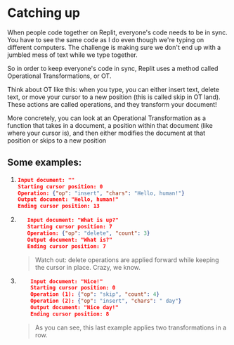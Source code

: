 # Catching up

When people code together on Replit, everyone's code needs to be in sync. You have to see the same code as I do even though we're typing on different computers. The challenge is making sure we don't end up with a jumbled mess of text while we type together.

So in order to keep everyone's code in sync, Replit uses a method called Operational Transformations, or OT.

Think about OT like this: when you type, you can either insert text, delete text, or move your cursor to a new position (this is called skip in OT land). These actions are called operations, and they transform your document!

More concretely, you can look at an Operational Transformation as a function that takes in a document, a position within that document (like where your cursor is), and then either modifies the document at that position or skips to a new position

## Some examples:

1. ```json
   Input document: ""
   Starting cursor position: 0
   Operation: {"op": "insert", "chars": "Hello, human!"}
   Output document: "Hello, human!"
   Ending cursor position: 13
   ```

2. ```json
      Input document: "What is up?"
      Starting cursor position: 7
      Operation: {"op": "delete", "count": 3}
      Output document: "What is?"
      Ending cursor position: 7
   ```

   > Watch out: delete operations are applied forward while keeping the cursor in place. Crazy, we know.

3. ```json
       Input document: "Nice!"
       Starting cursor position: 0
       Operation (1): {"op": "skip", "count": 4}
       Operation (2): {"op": "insert", "chars": " day"}
       Output document: "Nice day!"
       Ending cursor position: 8
   ```
   > As you can see, this last example applies two transformations in a row.
